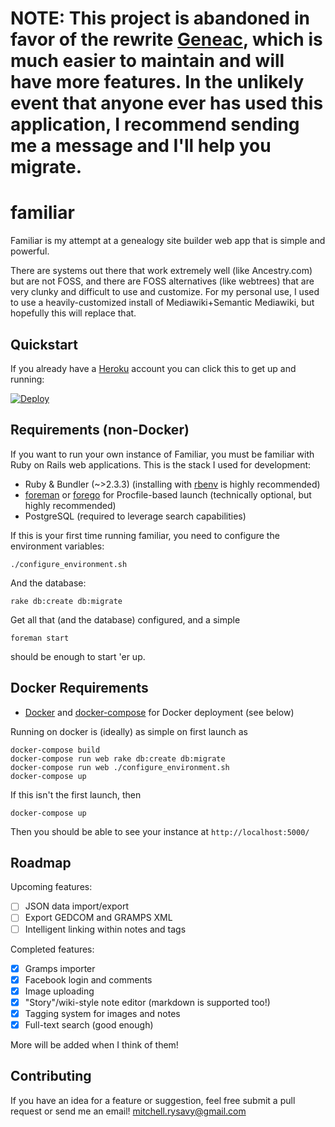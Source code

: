 # NOTE: This project is abandoned in favor of the rewrite [Geneac](https://github.com/mrysav/geneac), which is much easier to maintain and will have more features. In the unlikely event that anyone ever has used this application, I recommend sending me a message and I'll help you migrate.

familiar
===

Familiar is my attempt at a genealogy site builder web app that is simple and powerful.

There are systems out there that work extremely well (like Ancestry.com) but are not FOSS, and there are FOSS alternatives (like webtrees) that are very clunky and difficult to use and customize. For my personal use, I used to use a heavily-customized install of Mediawiki+Semantic Mediawiki, but hopefully this will replace that.

Quickstart
---

If you already have a [Heroku](https://heroku.com) account you can click this to get up and running:

[![Deploy](https://www.herokucdn.com/deploy/button.svg)](https://heroku.com/deploy)

Requirements (non-Docker)
---

If you want to run your own instance of Familiar, you must be familiar with Ruby on Rails web applications. This is the stack I used for development:

* Ruby & Bundler (~>2.3.3) (installing with [rbenv](https://github.com/sstephenson/rbenv) is highly recommended)
* [foreman](https://github.com/ddollar/foreman) or [forego](https://github.com/ddollar/forego) for Procfile-based launch (technically optional, but highly recommended)
* PostgreSQL (required to leverage search capabilities)

If this is your first time running familiar, you need to configure the environment variables:

    ./configure_environment.sh

And the database:

    rake db:create db:migrate

Get all that (and the database) configured, and a simple

    foreman start

should be enough to start 'er up.

Docker Requirements
---

* [Docker](https://www.docker.com/) and [docker-compose](https://github.com/docker/compose) for Docker deployment (see below)

Running on docker is (ideally) as simple on first launch as

    docker-compose build
    docker-compose run web rake db:create db:migrate
    docker-compose run web ./configure_environment.sh
    docker-compose up

If this isn't the first launch, then

    docker-compose up

Then you should be able to see your instance at `http://localhost:5000/`

Roadmap
---

Upcoming features:

- [ ] JSON data import/export
- [ ] Export GEDCOM and GRAMPS XML
- [ ] Intelligent linking within notes and tags

Completed features:

- [x] Gramps importer
- [x] Facebook login and comments
- [x] Image uploading
- [x] "Story"/wiki-style note editor (markdown is supported too!)
- [x] Tagging system for images and notes
- [x] Full-text search (good enough)

More will be added when I think of them!

Contributing
---

If you have an idea for a feature or suggestion, feel free submit a pull request or send me an email! [mitchell.rysavy@gmail.com](mailto:mitchell.rysavy@gmail.com)
